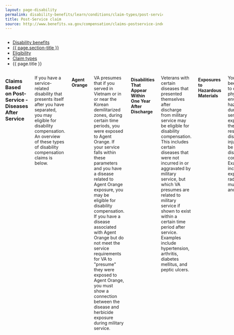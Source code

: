 ```yaml
---
layout: page-disability
permalink: disability-benefits/learn/conditions/claim-types/post-service-claim/index.html
title: Post-Service claim
source: http://www.benefits.va.gov/compensation/claims-postservice-index.asp
---
```


<div class="splash" markdown="0">
<div class="row" markdown="0">
<div class="small-12 columns" markdown="0">

<ul class="breadcrumbs" role="menubar" aria-label="Primary">
<li class="parent"><a href="{{ site.url }}/disability-benefits/">Disability benefits</a></li>
<li class="parent"><a href="{{ site.url }}/disability-benefits/learn/">{{ page.section-title }}</a></li>
<li class="parent"><a href="{{ site.url }}/disability-benefits/learn/conditions/">Eligibility</a></li>
<li class="parent"><a href="{{ site.url }}/disability-benefits/learn/conditions/claim-types">Claim types</a></li>
<li class="active">{{ page.title }}</li>
</ul>

</div>
</div>
</div>

<div class="main" role="main" markdown="0">
<div class="section one" markdown="0">
<div class="primary" markdown="0">
<div class="row" markdown="0">
<div class="small-12 columns" markdown="1">

### Claims Based on Post-Service - Diseases After Service

If you have a service-related disability that presents itself after you have separated, you may eligible for disability compensation. An overview of these types of disability compensation claims is below.

#### Agent Orange

VA presumes that if you served in Vietnam or in or near the Korean demilitarized zones, during certain time periods, you were exposed to Agent Orange. If your service falls within these parameters and you have a disease related to Agent Orange exposure, you may be eligible for disability compensation. If you have a disease associated with Agent Orange but do not meet the service requirements for VA to "presume" they were exposed to Agent Orange, you must show a connection between the disease and herbicide exposure during military service.


#### Disabilities That Appear Within One Year After Discharge

Veterans with certain diseases that presented themselves after discharge from military service may be eligible for disability compensation. This includes certain diseases that were not incurred in or aggravated by military service, but which VA presumes are related to military service if shown to exist within a certain time period after service. Examples include hypertension, arthritis, diabetes mellitus, and peptic ulcers.


#### Exposures to Hazardous Materials

You may have been exposed to chemical, physical, and environmental hazards during military service.  If exposure to these hazards resulted in a disease or injury you may be entitled to disability compensation. Examples include exposure to radiation, mustard gas, and asbestos.


#### Gulf War Illnesses

Gulf War Veterans suffering from what is commonly referred to as "Gulf War Syndrome," which is a cluster of medically unexplained chronic symptoms that can include fatigue, headaches, joint pain, indigestion, insomnia, dizziness, respiratory disorders, and memory problems may be eligible for disability compensation. In addition, Gulf War Veterans who served in Southwest Asia and have a disability resulting from certain infectious diseases may be eligible for disability compensation.

#### Prisoners of War (POWs)

VA presumes that certain medical conditions are associated with a Former POW's captivity. If you are a former POW and have been diagnosed with one or more of these conditions, VA presumes that it is associated with the POW experience and you are entitled to disability compensation.

</div>
</div>
</div>
</div>


</div>

</div>
